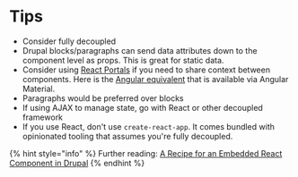 # Tips

* Consider fully decoupled
* Drupal blocks/paragraphs can send data attributes down to the component level as props. This is great for static data.
* Consider using [React Portals](https://reactjs.org/docs/portals.html) if you need to share context between components. Here is the [Angular equivalent](https://material.angular.io/cdk/portal/overview) that is available via Angular Material.
* Paragraphs would be preferred over blocks
* If using AJAX to manage state, go with React or other decoupled framework
* If you use React, don't use `create-react-app`. It comes bundled with opinionated tooling that assumes you're fully decoupled.

{% hint style="info" %}
Further reading: [A Recipe for an Embedded React Component in Drupal](https://www.mediacurrent.com/blog/recipe-embedded-react-component-drupal/)
{% endhint %}

